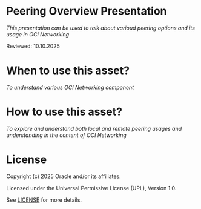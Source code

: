 # Peering Overview Presentation
 
*This presentation can be used to talk about varioud peering options and its usage in OCI Networking*
 
Reviewed: 10.10.2025

# When to use this asset?
 
*To understand various OCI Networking component*
 
# How to use this asset?
 
*To explore and understand both local and remote peering usages and understanding in the content of OCI Networking*
 
# License

Copyright (c) 2025 Oracle and/or its affiliates.

Licensed under the Universal Permissive License (UPL), Version 1.0.

See [LICENSE](https://github.com/oracle-devrel/technology-engineering/blob/main/LICENSE) for more details.
